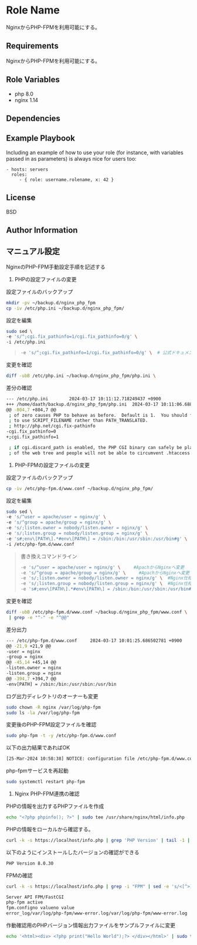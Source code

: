 Role Name
=========

NginxからPHP-FPMを利用可能にする。

Requirements
------------

NginxからPHP-FPMを利用可能にする。

Role Variables
--------------

- php 8.0
- nginx 1.14

Dependencies
------------


Example Playbook
----------------

Including an example of how to use your role (for instance, with variables passed in as parameters) is always nice for users too:

    - hosts: servers
      roles:
         - { role: username.rolename, x: 42 }

License
-------

BSD

Author Information
------------------


マニュアル設定
--------

NginxのPHP-FPM手動設定手順を記述する


1. PHPの設定ファイルの変更


設定ファイルのバックアップ

```bash
mkdir -pv ~/backup.d/nginx_php_fpm
cp -iv /etc/php.ini ~/backup.d/nginx_php_fpm/
```

設定を編集

```bash
sudo sed \
-e 's/^;cgi.fix_pathinfo=1/cgi.fix_pathinfo=0/g' \
-i /etc/php.ini
```

> ```bash
> -e 's/^;cgi.fix_pathinfo=1/cgi.fix_pathinfo=0/g' \  # 公式ドキュメント指定の変更箇所
> ```

変更を確認

```bash
diff -ubB /etc/php.ini ~/backup.d/nginx_php_fpm/php.ini \
```

差分の確認

```bash
--- /etc/php.ini        2024-03-17 10:11:12.718249437 +0900
+++ /home/daath/backup.d/nginx_php_fpm/php.ini  2024-03-17 10:11:06.688147946 +0900
@@ -804,7 +804,7 @@
 ; of zero causes PHP to behave as before.  Default is 1.  You should fix your scripts
 ; to use SCRIPT_FILENAME rather than PATH_TRANSLATED.
 ; http://php.net/cgi.fix-pathinfo
-cgi.fix_pathinfo=0
+;cgi.fix_pathinfo=1

 ; if cgi.discard_path is enabled, the PHP CGI binary can safely be placed outside
 ; of the web tree and people will not be able to circumvent .htaccess security.
```

1. PHP-FPMの設定ファイルの変更


設定ファイルのバックアップ

```bash
cp -iv /etc/php-fpm.d/www.conf ~/backup.d/nginx_php_fpm/
```

設定を編集

```bash
sudo sed \
-e 's/^user = apache/user = nginx/g' \
-e 's/^group = apache/group = nginx/g' \
-e 's/;listen.owner = nobody/listen.owner = nginx/g' \
-e 's/;listen.group = nobody/listen.group = nginx/g' \
-e 's#;env\[PATH\].*#env\[PATH\] = /sbin:/bin:/usr/sbin:/usr/bin#g' \
-i /etc/php-fpm.d/www.conf
```

> 書き換えコマンドライン
> ```bash
> -e 's/^user = apache/user = nginx/g' \     #ApachからNginxへ変更
> -e 's/^group = apache/group = nginx/g' \     #ApachからNginxへ変更
> -e 's/;listen.owner = nobody/listen.owner = nginx/g' \  #Nginx仕様に変更
> -e 's/;listen.group = nobody/listen.group = nginx/g' \  #Nginx仕様に変更
> -e 's#;env\[PATH\].*#env\[PATH\] = /sbin:/bin:/usr/sbin:/usr/bin#g' \   #パスを追加
> ```

変更を確認

```bash
diff -ubB /etc/php-fpm.d/www.conf ~/backup.d/nginx_php_fpm/www.conf \
 | grep -e "^-" -e "^@@"
```

差分出力

```bash
--- /etc/php-fpm.d/www.conf     2024-03-17 10:01:25.686502781 +0900
@@ -21,9 +21,9 @@
-user = nginx
-group = nginx
@@ -45,14 +45,14 @@
-listen.owner = nginx
-listen.group = nginx
@@ -394,7 +394,7 @@
-env[PATH] = /sbin:/bin:/usr/sbin:/usr/bin
```

ログ出力ディレクトリのオーナーも変更
```bash
sudo chown -R nginx /var/log/php-fpm
sudo ls -la /var/log/php-fpm
```

変更後のPHP-FPM設定ファイルを確認
```bash
sudo php-fpm -t -y /etc/php-fpm.d/www.conf
```

以下の出力結果であればOK

```bash
[25-Mar-2024 10:58:38] NOTICE: configuration file /etc/php-fpm.d/www.conf test is successful
```

php-fpmサービスを再起動

```bash
sudo systemctl restart php-fpm
```

1. Nginx PHP-FPM連携の確認

PHPの情報を出力するPHPファイルを作成

```bash
echo "<?php phpinfo(); ?>" | sudo tee /usr/share/nginx/html/info.php
```

PHPの情報をローカルから確認する。

```bash
curl -k -s https://localhost/info.php | grep 'PHP Version' | tail -1 | sed -e 's/<[^>]*>//g'
```

以下のようにインストールしたバージョンの確認ができる

```bash
PHP Version 8.0.30
```

FPMの確認

```bash
curl -k -s https://localhost/info.php | grep -i "FPM" | sed -e 's/<[^>]*>//g'
```

```bash
Server API FPM/FastCGI
php-fpm active
fpm.configno valueno value
error_log/var/log/php-fpm/www-error.log/var/log/php-fpm/www-error.log
```

作動確認用のPHPバージョン情報出力ファイルをサンプルファイルに変更

```bash
echo '<html><div> <?php print("Hello World");?> </div></html>' | sudo tee /usr/share/nginx/html/info.php
```



